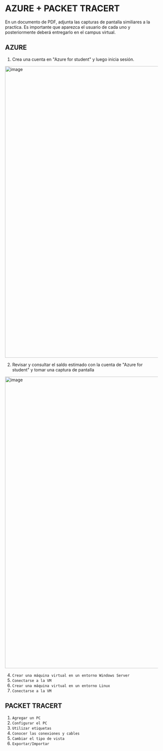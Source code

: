 # AZURE + PACKET TRACERT
En un documento de PDF, adjunta las capturas de pantalla similiares a la practica. Es importante que aparezca el usuario de cada uno y posteriormente deberá entregarlo en el campus virtual.

## AZURE
1. Crea una cuenta en "Azure for student" y luego inicia sesión.
<img width="960" alt="image" src="https://github.com/calles/GII_Redes/assets/22343642/c26bb7ef-c6f2-476d-8393-c2a6d0ab851c">

2. Revisar y consultar el saldo estimado con la cuenta de "Azure for student" y tomar una captura de pantalla
<img width="960" alt="image" src="https://github.com/calles/GII_Redes/assets/22343642/522039be-e908-4a49-b913-3e8d22224902">

4. `Crear una máquina virtual en un entorno Windows Server`
5. `Conectarse a la VM`
6. `Crear una máquina virtual en un entorno Linux`
7. `Conectarse a la VM`

## PACKET TRACERT
1. `Agregar un PC`
2. `Configurar el PC`
3. `Utilizar etiquetas`
4. `Conocer las conexiones y cables`
5. `Cambiar el tipo de vista`
6.  `Exportar/Importar`
